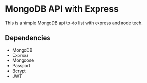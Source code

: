 # MongoDB API with Express

This is a simple MongoDB api to-do list with express and node tech.

## Dependencies
* MongoDB
* Express
* Mongoose
* Passport
* Bcrypt
* JWT

